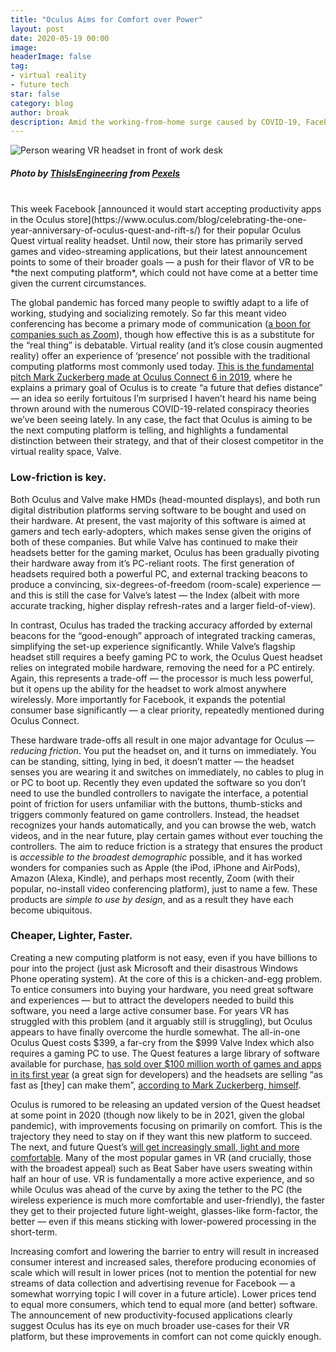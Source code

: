 ```yaml
---
title: "Oculus Aims for Comfort over Power"
layout: post
date: 2020-05-19 00:00
image:
headerImage: false
tag:
- virtual reality
- future tech
star: false
category: blog
author: broak
description: Amid the working-from-home surge caused by COVID-19, Facebook announced new VR productivity apps will soon appear on the Oculus Quest…
---
```


![Person wearing VR headset in front of work desk](https://miro.medium.com/max/700/1*XFB6SIlqqpqQZdbpmA29Ag.jpeg)
##### *Photo by [ThisIsEngineering](https://www.pexels.com/@thisisengineering?utm_content=attributionCopyText&utm_medium=referral&utm_source=pexels) from [Pexels](https://www.pexels.com/photo/woman-in-white-tank-top-using-black-laptop-computer-with-vr-headset-3861458/?utm_content=attributionCopyText&utm_medium=referral&utm_source=pexels)*

<br>
This week Facebook [announced it would start accepting productivity apps in the Oculus store](https://www.oculus.com/blog/celebrating-the-one-year-anniversary-of-oculus-quest-and-rift-s/) for their popular Oculus Quest virtual reality headset. Until now, their store has primarily served games and video-streaming applications, but their latest announcement points to some of their broader goals — a push for their flavor of VR to be *the next computing platform*, which could not have come at a better time given the current circumstances.

The global pandemic has forced many people to swiftly adapt to a life of working, studying and socializing remotely. So far this meant video conferencing has become a primary mode of communication ([a boon for companies such as Zoom](https://www.marketwatch.com/story/zoom-microsoft-cloud-usage-are-rocketing-during-coronavirus-pandemic-new-data-show-2020-03-30)), though how effective this is as a substitute for the “real thing” is debatable. Virtual reality (and it’s close cousin augmented reality) offer an experience of ‘presence’ not possible with the traditional computing platforms most commonly used today. [This is the fundamental pitch Mark Zuckerberg made at Oculus Connect 6 in 2019](https://www.youtube.com/watch?v=RCB_mfGmh9w&t=3179s), where he explains a primary goal of Oculus is to create “a future that defies distance” — an idea so eerily fortuitous I’m surprised I haven’t heard his name being thrown around with the numerous COVID-19-related conspiracy theories we’ve been seeing lately. In any case, the fact that Oculus is aiming to be the next computing platform is telling, and highlights a fundamental distinction between their strategy, and that of their closest competitor in the virtual reality space, Valve.

### **Low-friction is key.**

Both Oculus and Valve make HMDs (head-mounted displays), and both run digital distribution platforms serving software to be bought and used on their hardware. At present, the vast majority of this software is aimed at gamers and tech early-adopters, which makes sense given the origins of both of these companies. But while Valve has continued to make their headsets better for the gaming market, Oculus has been gradually pivoting their hardware away from it’s PC-reliant roots. The first generation of headsets required both a powerful PC, and external tracking beacons to produce a convincing, six-degrees-of-freedom (room-scale) experience — and this is still the case for Valve’s latest — the Index (albeit with more accurate tracking, higher display refresh-rates and a larger field-of-view).

In contrast, Oculus has traded the tracking accuracy afforded by external beacons for the “good-enough” approach of integrated tracking cameras, simplifying the set-up experience significantly. While Valve’s flagship headset still requires a beefy gaming PC to work, the Oculus Quest headset relies on integrated mobile hardware, removing the need for a PC entirely. Again, this represents a trade-off — the processor is much less powerful, but it opens up the ability for the headset to work almost anywhere wirelessly. More importantly for Facebook, it expands the potential consumer base significantly — a clear priority, repeatedly mentioned during Oculus Connect.

These hardware trade-offs all result in one major advantage for Oculus — *reducing friction*. You put the headset on, and it turns on immediately. You can be standing, sitting, lying in bed, it doesn’t matter — the headset senses you are wearing it and switches on immediately, no cables to plug in or PC to boot up. Recently they even updated the software so you don’t need to use the bundled controllers to navigate the interface, a potential point of friction for users unfamiliar with the buttons, thumb-sticks and triggers commonly featured on game controllers. Instead, the headset recognizes your hands automatically, and you can browse the web, watch videos, and in the near future, play certain games without ever touching the controllers. The aim to reduce friction is a strategy that ensures the product is *accessible to the broadest demographic* possible, and it has worked wonders for companies such as Apple (the iPod, iPhone and AirPods), Amazon (Alexa, Kindle), and perhaps most recently, Zoom (with their popular, no-install video conferencing platform), just to name a few. These products are *simple to use by design*, and as a result they have each become ubiquitous.

### **Cheaper, Lighter, Faster.**

Creating a new computing platform is not easy, even if you have billions to pour into the project (just ask Microsoft and their disastrous Windows Phone operating system). At the core of this is a chicken-and-egg problem. To entice consumers into buying your hardware, you need great software and experiences — but to attract the developers needed to build this software, you need a large active consumer base. For years VR has struggled with this problem (and it arguably still is struggling), but Oculus appears to have finally overcome the hurdle somewhat. The all-in-one Oculus Quest costs $399, a far-cry from the $999 Valve Index which also requires a gaming PC to use. The Quest features a large library of software available for purchase, [has sold over $100 million worth of games and apps in its first year](https://www.roadtovr.com/oculus-quest-app-revenue-100-million-sales-first-year/) (a great sign for developers) and the headsets are selling “as fast as [they] can make them”, [according to Mark Zuckerberg, himself](https://investor.fb.com/investor-events/event-details/2019/Facebook-Q2-2019-Earnings/default.aspx).

Oculus is rumored to be releasing an updated version of the Quest headset at some point in 2020 (though now likely to be in 2021, given the global pandemic), with improvements focusing on primarily on comfort. This is the trajectory they need to stay on if they want this new platform to succeed. The next, and future Quest’s [will get increasingly small, light and more comfortable](https://www.oculus.com/blog/half-dome-updates-frl-explores-more-comfortable-compact-vr-prototypes-for-work/). Many of the most popular games in VR (and crucially, those with the broadest appeal) such as Beat Saber have users sweating within half an hour of use. VR is fundamentally a more active experience, and so while Oculus was ahead of the curve by axing the tether to the PC (the wireless experience is much more comfortable and user-friendly), the faster they get to their projected future light-weight, glasses-like form-factor, the better — even if this means sticking with lower-powered processing in the short-term.

Increasing comfort and lowering the barrier to entry will result in increased consumer interest and increased sales, therefore producing economies of scale which will result in lower prices (not to mention the potential for new streams of data collection and advertising revenue for Facebook — a somewhat worrying topic I will cover in a future article). Lower prices tend to equal more consumers, which tend to equal more (and better) software. The announcement of new productivity-focused applications clearly suggest Oculus has its eye on much broader use-cases for their VR platform, but these improvements in comfort can not come quickly enough.

